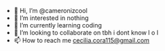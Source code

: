 - 👋 Hi, I’m @cameronizcool
- 👀 I’m interested in nothing
- 🌱 I’m currently learning coding
- 💞️ I’m looking to collaborate on tbh i dont know l o l
- 📫 How to reach me cecilia.cora115@gmail.com

<!---
cameronizcool/cameronizcool is a ✨ s p e c i a l ✨ repository because its `README.md` (this file) appears on your GitHub profile.
You can click the Preview link to take a look at your changes.
--->
 
